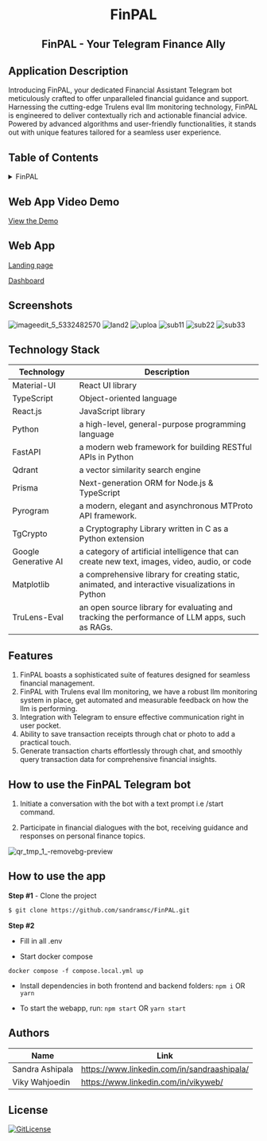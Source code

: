 <!-- PROJECT TITLE -->
  <h1 align="center">FinPAL</h1>
 <h2 2 align="center">
   FinPAL - Your Telegram Finance Ally
    <br />
    </h2>

## Application Description

Introducing FinPAL, your dedicated Financial Assistant Telegram bot meticulously crafted to offer unparalleled financial guidance and support. Harnessing the cutting-edge Trulens eval llm monitoring technology, FinPAL is engineered to deliver contextually rich and actionable financial advice. Powered by advanced algorithms and user-friendly functionalities, it stands out with unique features tailored for a seamless user experience.

## Table of Contents

<details>
<summary>FinPAL</summary>

- [Application Description](#application-description)
- [Table of Contents](#table-of-contents)
- [Project Demo](#demo)
- [Screenshots](#screenshots)
- [Technology Stack](#technology-stack)
- [Features](#features)
- [Collaborators](#collaborators)
- [References](#references)
- [License](#license)

</details>

## Web App Video Demo

[View the Demo](https://youtu.be/yoyppkJUK7Q)

## Web App

[Landing page](https://finpallandingpage.vercel.app/)

[Dashboard](https://finpaldash.vercel.app/dashboard/user_id/test/start_date/20230101/end_date/20231212)

## Screenshots

![imageedit_5_5332482570](https://github.com/sandramsc/FinPAL/assets/19821445/02888c94-44e2-44de-929a-743d5c6a0871)
![land2](https://github.com/sandramsc/FinPAL/assets/19821445/8e95b172-7fdf-4d56-beb2-8efbc7903d48)
![uploa](https://github.com/sandramsc/FinPAL/assets/19821445/729e52e5-796a-49d5-8b5e-b42cdfcf9d25)
![sub11](https://github.com/sandramsc/FinPAL/assets/19821445/1028af3b-7a60-4e77-9f84-92c131c55200)
![sub22](https://github.com/sandramsc/FinPAL/assets/19821445/66b51c38-64c3-49b9-aae5-66906711e063)
![sub33](https://github.com/sandramsc/FinPAL/assets/19821445/82f2c756-0919-450c-82c2-8523e5099277)
## Technology Stack

| Technology  | Description              |
| ----------- | ------------------------ |
| Material-UI | React UI library         |
| TypeScript  | Object-oriented language |
| React.js    | JavaScript library       |
| Python      | a high-level, general-purpose programming language             |
| FastAPI | a modern web framework for building RESTful APIs in Python        |
| Qdrant  | a vector similarity search engine |
| Prisma    | Next-generation ORM for Node.js & TypeScript      |
| Pyrogram      | a modern, elegant and asynchronous MTProto API framework.              |
| TgCrypto | a Cryptography Library written in C as a Python extension         |
| Google Generative AI    | a category of artificial intelligence that can create new text, images, video, audio, or code       |
| Matplotlib      | a comprehensive library for creating static, animated, and interactive visualizations in Python              |
| TruLens-Eval | an open source library for evaluating and tracking the performance of LLM apps, such as RAGs.        |


## Features

1. FinPAL boasts a sophisticated suite of features designed for seamless financial management.
2. FinPAL with Trulens eval llm monitoring, we have a robust llm monitoring system in place, get automated and measurable feedback on how the llm is performing.
3. Integration with Telegram to ensure effective communication right in user pocket.
4. Ability to save transaction receipts through chat or photo to add a practical touch. 
5. Generate transaction charts effortlessly through chat, and smoothly query transaction data for comprehensive financial insights.

## How to use the FinPAL Telegram bot

1. Initiate a conversation with the bot with a text prompt i.e /start  command.

2. Participate in financial dialogues with the bot, receiving guidance and responses on personal finance topics.


![qr_tmp_1_-removebg-preview](https://github.com/sandramsc/sandramsc/assets/19821445/78d4e721-8960-4f1a-bbbb-7f6c821821a8)



## How to use the app

**Step #1** - Clone the project

```bash
$ git clone https://github.com/sandramsc/FinPAL.git
```

**Step #2**

- Fill in all .env

- Start docker compose

```
docker compose -f compose.local.yml up
```

- Install dependencies in both frontend and backend folders: `npm i` OR `yarn`

- To start the webapp, run: `npm start` OR `yarn start`

## Authors

| Name            | Link                                        |
| --------------- | ------------------------------------------- |
| Sandra Ashipala | https://www.linkedin.com/in/sandraashipala/ |
| Viky Wahjoedin  | https://www.linkedin.com/in/vikyweb/        |

## License

[![GitLicense](https://img.shields.io/badge/License-MIT-lime.svg)](https://github.com/sandramsc/FinPAL/blob/master/LICENSE.md)
